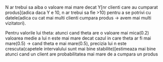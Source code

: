 N ar trebui sa aiba o valoare mai mare decat Y[nr clienti care au cumparat produs](adica daca Y e 10, n ar trebui sa fie >10) pentru a se potrivi cu datele(adica cu cat mai multi clienti cumpara produs -> avem mai multi vizitatori). 

Pentru valorile lui theta: atunci cand theta are o valoare mai mica(0.2) valoarea medie a lui n este mai mare decat cazul in care theta ar fi mai mare(0.5) -> cand theta e mai mare(0.5), precizia lui n este crescuta(capetele intervalului sunt mai bine stabilite)[estimeaza mai bine atunci cand un client are probabilitatea mai mare de a cumpara un produs